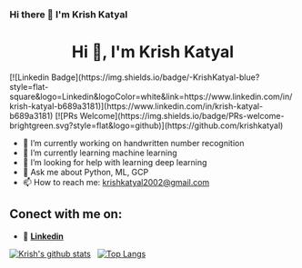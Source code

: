 ### Hi there 👋 I'm Krish Katyal
<h1 align="center">Hi 👋, I'm Krish Katyal</h1>
[![Linkedin Badge](https://img.shields.io/badge/-KrishKatyal-blue?style=flat-square&logo=Linkedin&logoColor=white&link=https://www.linkedin.com/in/krish-katyal-b689a3181)](https://www.linkedin.com/in/krish-katyal-b689a3181)
[![PRs Welcome](https://img.shields.io/badge/PRs-welcome-brightgreen.svg?style=flat&logo=github)](https://github.com/krishkatyal)

- 🔭 I’m currently working on handwritten number recognition
- 🌱 I’m currently learning machine learning
- 🤔 I’m looking for help with learning deep learning
- 💬 Ask me about Python, ML, GCP
- 📫 How to reach me: krishkatyal2002@gmail.com


## Conect with me on:
- :link: **[Linkedin](https://www.linkedin.com/in/krish-katyal-b689a3181)** 

[![Krish's github stats](https://github-readme-stats.vercel.app/api?username=krishkatyal)](https://github.com/krishkatyal/github-readme-stats)
&nbsp;
[![Top Langs](https://github-readme-stats.vercel.app/api/top-langs/?username=krishkatyal)](https://github.com/krishkatyal/github-readme-stats)
